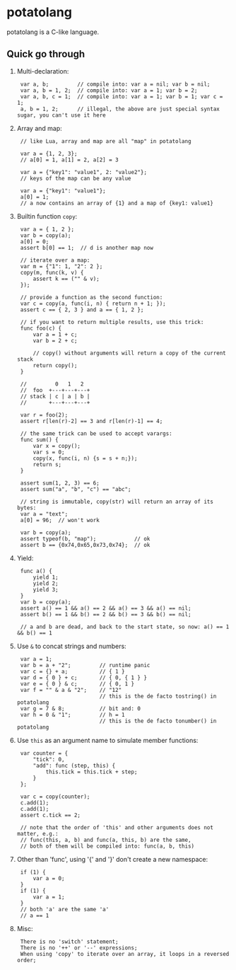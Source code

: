 # potatolang

potatolang is a C-like language.

## Quick go through

1. Multi-declaration:

        var a, b;         // compile into: var a = nil; var b = nil;
        var a, b = 1, 2;  // compile into: var a = 1; var b = 2;
        var a, b, c = 1;  // compile into: var a = 1; var b = 1; var c = 1;
        a, b = 1, 2;      // illegal, the above are just special syntax sugar, you can't use it here

2. Array and map:

        // like Lua, array and map are all "map" in potatolang

        var a = {1, 2, 3};
        // a[0] = 1, a[1] = 2, a[2] = 3

        var a = {"key1": "value1", 2: "value2"};
        // keys of the map can be any value

        var a = {"key1": "value1"};
        a[0] = 1;
        // a now contains an array of {1} and a map of {key1: value1}

2. Builtin function `copy`:

        var a = { 1, 2 };
        var b = copy(a);
        a[0] = 0;
        assert b[0] == 1;  // d is another map now

        // iterate over a map:
        var m = {"1": 1, "2": 2 };
        copy(m, func(k, v) {
            assert k == ("" & v);
        });

        // provide a function as the second function:
        var c = copy(a, func(i, n) { return n + 1; });
        assert c == { 2, 3 } and a == { 1, 2 };

        // if you want to return multiple results, use this trick:
        func foo(c) {
            var a = 1 + c;
            var b = 2 + c;

            // copy() without arguments will return a copy of the current stack
            return copy();
        }

        //         0   1   2
        //  foo  +---+---+---+
        // stack | c | a | b |
        //       +---+---+---+

        var r = foo(2);
        assert r[len(r)-2] == 3 and r[len(r)-1] == 4;

        // the same trick can be used to accept varargs:
        func sum() {
            var x = copy();
            var s = 0;
            copy(x, func(i, n) {s = s + n;});
            return s;
        }

        assert sum(1, 2, 3) == 6;
        assert sum("a", "b", "c") == "abc";

        // string is immutable, copy(str) will return an array of its bytes:
        var a = "text";
        a[0] = 96;  // won't work

        var b = copy(a);
        assert typeof(b, "map");            // ok
        assert b == {0x74,0x65,0x73,0x74};  // ok

2. Yield:

        func a() {
            yield 1;
            yield 2;
            yield 3;
        }
        var b = copy(a);
        assert a() == 1 && a() == 2 && a() == 3 && a() == nil;
        assert b() == 1 && b() == 2 && b() == 3 && b() == nil;

        // a and b are dead, and back to the start state, so now: a() == 1 && b() == 1

2. Use `&` to concat strings and numbers:

        var a = 1;
        var b = a + "2";         // runtime panic
        var c = {} + a;          // { 1 }
        var d = { 0 } + c;       // { 0, { 1 } }
        var e = { 0 } & c;       // { 0, 1 }
        var f = "" & a & "2";    // "12" 
                                 // this is the de facto tostring() in potatolang
        var g = 7 & 8;           // bit and: 0
        var h = 0 & "1";         // h = 1
                                 // this is the de facto tonumber() in potatolang

2. Use `this` as an argument name to simulate member functions:

        var counter = {
            "tick": 0,
            "add": func (step, this) {
                this.tick = this.tick + step;
            }
        };

        var c = copy(counter);
        c.add(1);
        c.add(1);
        assert c.tick == 2;

        // note that the order of 'this' and other arguments does not matter, e.g.: 
        // func(this, a, b) and func(a, this, b) are the same,
        // both of them will be compiled into: func(a, b, this)

2. Other than 'func', using '{' and '}' don't create a new namespace:

        if (1) {
            var a = 0;
        }
        if (1) {
            var a = 1;
        }
        // both 'a' are the same 'a'
        // a == 1

2. Misc:

        There is no 'switch' statement;
        There is no '++' or '--' expressions;
        When using 'copy' to iterate over an array, it loops in a reversed order; 

